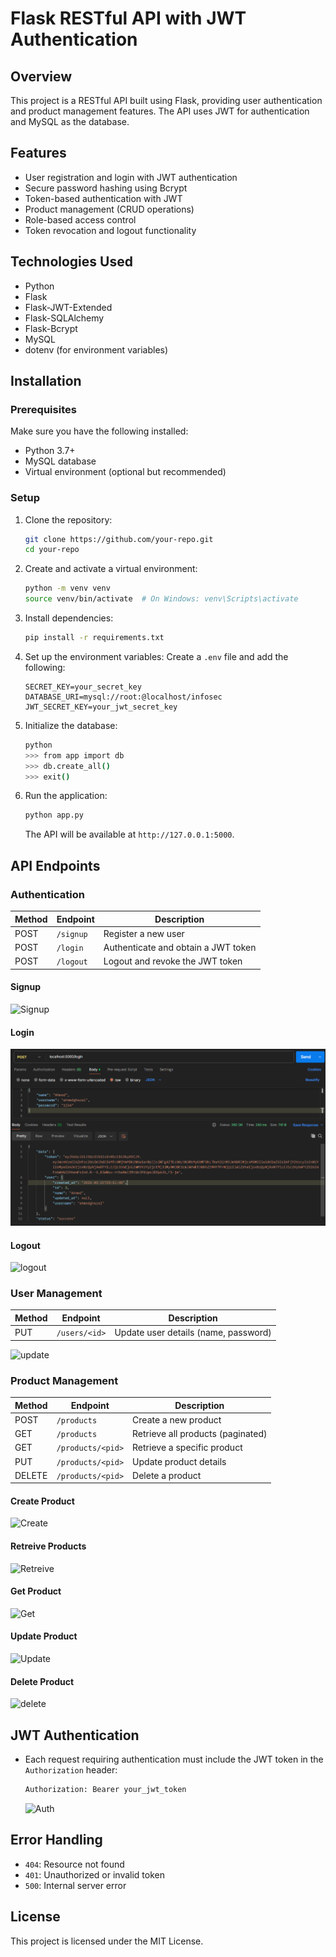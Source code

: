 # Flask RESTful API with JWT Authentication

## Overview
This project is a RESTful API built using Flask, providing user authentication and product management features. The API uses JWT for authentication and MySQL as the database.

## Features
- User registration and login with JWT authentication
- Secure password hashing using Bcrypt
- Token-based authentication with JWT
- Product management (CRUD operations)
- Role-based access control
- Token revocation and logout functionality

## Technologies Used
- Python
- Flask
- Flask-JWT-Extended
- Flask-SQLAlchemy
- Flask-Bcrypt
- MySQL
- dotenv (for environment variables)

## Installation

### Prerequisites
Make sure you have the following installed:
- Python 3.7+
- MySQL database
- Virtual environment (optional but recommended)

### Setup
1. Clone the repository:
   ```bash
   git clone https://github.com/your-repo.git
   cd your-repo
   ```
2. Create and activate a virtual environment:
   ```bash
   python -m venv venv
   source venv/bin/activate  # On Windows: venv\Scripts\activate
   ```
3. Install dependencies:
   ```bash
   pip install -r requirements.txt
   ```
4. Set up the environment variables:
   Create a `.env` file and add the following:
   ```
   SECRET_KEY=your_secret_key
   DATABASE_URI=mysql://root:@localhost/infosec
   JWT_SECRET_KEY=your_jwt_secret_key
   ```
5. Initialize the database:
   ```bash
   python
   >>> from app import db
   >>> db.create_all()
   >>> exit()
   ```
6. Run the application:
   ```bash
   python app.py
   ```
   The API will be available at `http://127.0.0.1:5000`.

## API Endpoints

### Authentication
| Method | Endpoint  | Description |
|--------|----------|-------------|
| POST   | `/signup` | Register a new user |
| POST   | `/login` | Authenticate and obtain a JWT token |
| POST   | `/logout` | Logout and revoke the JWT token |

#### Signup
![Signup](/attachments/signup.png)

#### Login
![login](/InfoSec%20Managment/Task2/attachments/login.png)

#### Logout
![logout](/attachments/logout.png)


### User Management
| Method | Endpoint  | Description |
|--------|----------|-------------|
| PUT    | `/users/<id>` | Update user details (name, password) |

![update](/attachments/update.png)

### Product Management
| Method | Endpoint  | Description |
|--------|----------|-------------|
| POST   | `/products` | Create a new product |
| GET    | `/products` | Retrieve all products (paginated) |
| GET    | `/products/<pid>` | Retrieve a specific product |
| PUT    | `/products/<pid>` | Update product details |
| DELETE | `/products/<pid>` | Delete a product |

#### Create Product
![Create](/attachments/create.png)

#### Retreive Products
![Retreive](/attachments/Retreive.png)

#### Get Product
![Get](/attachments/Get.png)

#### Update Product
![Update](/attachments/updatep.png)

#### Delete Product
![delete](/attachments/delete.png)

## JWT Authentication
- Each request requiring authentication must include the JWT token in the `Authorization` header:
  ```bash
  Authorization: Bearer your_jwt_token
  ```
  ![Auth](/attachments/Auth.png)

## Error Handling
- `404`: Resource not found
- `401`: Unauthorized or invalid token
- `500`: Internal server error

## License
This project is licensed under the MIT License.

